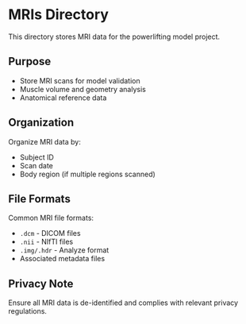 # MRIs Directory

This directory stores MRI data for the powerlifting model project.

## Purpose

- Store MRI scans for model validation
- Muscle volume and geometry analysis
- Anatomical reference data

## Organization

Organize MRI data by:
- Subject ID
- Scan date
- Body region (if multiple regions scanned)

## File Formats

Common MRI file formats:
- `.dcm` - DICOM files
- `.nii` - NIfTI files
- `.img/.hdr` - Analyze format
- Associated metadata files

## Privacy Note

Ensure all MRI data is de-identified and complies with relevant privacy regulations.